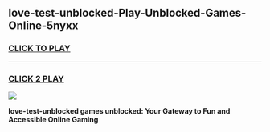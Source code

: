 
## love-test-unblocked-Play-Unblocked-Games-Online-5nyxx
<h3>
<a href="https://premium76.site?title=love-test-unblocked&ref=25A">CLICK TO PLAY</a></h3>
<hr>

<h3>
<a href="https://premium76.site?title=love-test-unblocked&ref=25A">CLICK 2 PLAY</a>
  
</h3>

<a href="https://premium76.site?title=love-test-unblocked&ref=25A"><img src="https://clearcache.store/games.png"></a>


**love-test-unblocked games unblocked: Your Gateway to Fun and Accessible Online Gaming**
